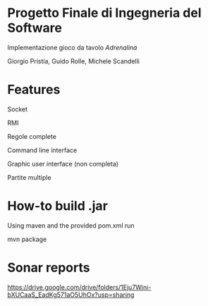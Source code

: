 # Progetto Finale di Ingegneria del Software

Implementazione gioco da tavolo *Adrenalina*

Giorgio Pristia, Guido Rolle, Michele Scandelli

# Features

Socket

RMI

Regole complete

Command line interface

Graphic user interface (non completa)

Partite multiple


# How-to build .jar
Using maven and the provided pom.xml run 

mvn package

# Sonar reports

https://drive.google.com/drive/folders/1Eju7Wjni-bXUCaaS_EadKg571aO5UhOx?usp=sharing

